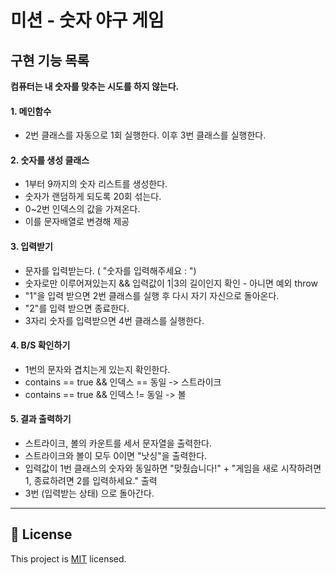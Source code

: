 # 미션 - 숫자 야구 게임
## 구현 기능 목록

**컴퓨터는 내 숫자를 맞추는 시도를 하지 않는다.**

#### 1. 메인함수
  - 2번 클래스를 자동으로 1회 실행한다. 이후 3번 클래스를 실행한다.


#### 2. 숫자를 생성 클래스
  - 1부터 9까지의 숫자 리스트를 생성한다.
  - 숫자가 랜덤하게 되도록 20회 섞는다.
  - 0~2번 인덱스의 값을 가져온다.
  - 이를 문자배열로 변경해 제공


#### 3. 입력받기
 - 문자를 입력받는다. ( "숫자를 입력해주세요 : ")
 - 숫자로만 이루어져있는지 && 입력값이 1|3의 길이인지 확인 - 아니면 예외 throw
 - "1"을 입력 받으면 2번 클래스를 실행 후 다시 자기 자신으로 돌아온다.
 - "2"를 입력 받으면 종료한다.
 - 3자리 숫자를 입력받으면 4번 클래스를 실행한다.


#### 4. B/S 확인하기
 - 1번의 문자와 겹치는게 있는지 확인한다.
 - contains == true && 인덱스 == 동일 -> 스트라이크
 - contains == true && 인덱스 != 동일 -> 볼

#### 5. 결과 출력하기
 - 스트라이크, 볼의 카운트를 세서 문자열을 출력한다.
 - 스트라이크와 볼이 모두 0이면 "낫싱"을 출력한다.
 - 입력값이 1번 클래스의 숫자와 동일하면 "맞췄습니다!" + "게임을 새로 시작하려면 1, 종료하려면 2를 입력하세요." 출력
 - 3번 (입력받는 상태) 으로 돌아간다.
---

## 📝 License

This project is [MIT](https://github.com/woowacourse/java-baseball-precourse/blob/master/LICENSE) licensed.

